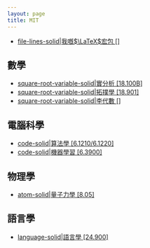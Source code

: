 ```yaml
---
layout: page
title: MIT
---
```



- [file-lines-solid|我嘅$\LaTeX$宏包 []](/posts/2024-05-29-mypackage.html)

## 數學

- [square-root-variable-solid|實分析 [18.100B]](/materials/real_analysis)
- [square-root-variable-solid|拓撲學 [18.901]](/materials/topology)
- [square-root-variable-solid|李代數 []](/materials/lie_algebras)

## 電腦科學

- [code-solid|算法學 [6.1210/6.1220]](/materials/algorithms/)
- [code-solid|機器學習 [6.3900]](/materials/machine_learning)

## 物理學

- [atom-solid|量子力學 [8.05]](/materials/quantum_mechanics)

## 語言學

- [language-solid|語言學 [24.900]](/materials/linguistics)

